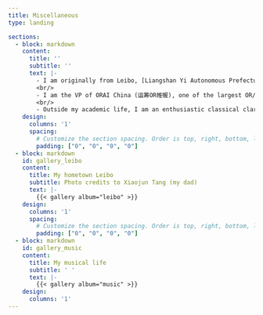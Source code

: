 ```yaml
---
title: Miscellaneous
type: landing

sections:
  - block: markdown
    content:
      title: ''
      subtitle: ''
      text: |-
        - I am originally from Leibo, [Liangshan Yi Autonomous Prefecture](https://en.wikipedia.org/wiki/Liangshan_Yi_Autonomous_Prefecture), Sichuan, China, where my parents still reside and work. It remains one of the least developed regions in the country and it's predominantly inhabited by the [Yi ethnic minority](https://en.wikipedia.org/wiki/Yi_people). Although, coincidentally, my first name is Yi (懿), I am not ethnically Yi (彝). My hometown has absolutely gorgeous scenaries as you can see from the [photos](#gallery_leibo) below, but its people suffer from huge inequities in many aspects of their lives such as education, healthcare, living condition and so on. My experience growing up there largely shapes my research interest in diversity, equity, and inclusion (DEI).
        <br/>
        - I am the VP of ORAI China (运筹OR帷幄), one of the largest OR/OM communities in China, currently having more than 100,000 subscribers and more than 100 content contributors who are mostly undergraduate or graduate student volunteers majoring in OR, OM, IE, AI, or related fields. We are a non-profit organization that produces daily contents primarily in mandarin Chinese that promotes public awareness, interest, and understanding about the benefits of OR and analytics. Our content includes academic articles (e.g., lit. review, top journal paper intro), news/announcements (e.g., international/local conference info), short videos, regular meet-ups, and invited talk sessions. Find us on Wechat Subscriptions (Search: 运筹OR帷幄), [Zhihu](https://www.zhihu.com/org/yun-chou-orwei-wo), and [Bilibili](https://space.bilibili.com/403058474/).
        <br/>
        - Outside my academic life, I am an enthusiastic classical clarinetist and recently started to learn band conducting. I was the captain (i.e., student leader) of the Tsinghua University Symphonic Band from 2013-2014. I played the clarinet in University of Minnesota University Band, Campus Orchestra, and Summer Orchestra for many years. I also played a clarinet duet with my roommate in his doctoral recital and conducted the UMN University Band in spring 2021.
    design:
      columns: '1'
      spacing:
        # Customize the section spacing. Order is top, right, bottom, left.
        padding: ["0", "0", "0", "0"]
  - block: markdown
    id: gallery_leibo
    content:
      title: My hometown Leibo
      subtitle: Photo credits to Xiaojun Tang (my dad)
      text: |-
        {{< gallery album="leibo" >}}
    design:
      columns: '1'
      spacing:
        # Customize the section spacing. Order is top, right, bottom, left.
        padding: ["0", "0", "0", "0"]
  - block: markdown
    id: gallery_music
    content:
      title: My musical life
      subtitle: ' '
      text: |-
        {{< gallery album="music" >}}
    design:
      columns: '1'
---
```


